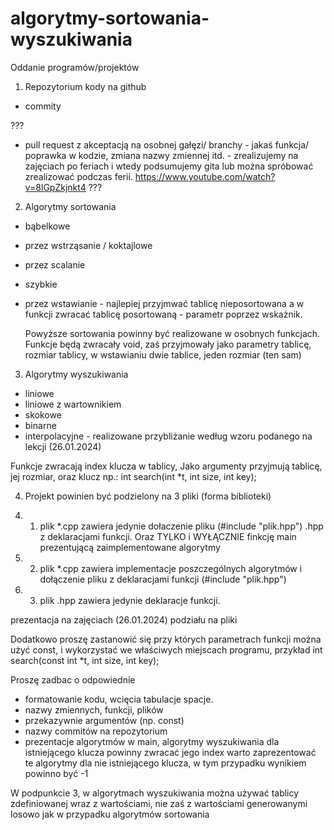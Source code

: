 # algorytmy-sortowania-wyszukiwania

Oddanie programów/projektów

1. Repozytorium kody na github
- commity

???
- pull request z akceptacją na osobnej gałęzi/ branchy - jakaś funkcja/ poprawka w kodzie, zmiana nazwy zmiennej itd. - zrealizujemy na zajęciach po feriach i wtedy podsumujemy gita 
lub można spróbować zrealizować podczas ferii.
https://www.youtube.com/watch?v=8lGpZkjnkt4
???

2. Algorytmy sortowania
- bąbelkowe
- przez wstrząsanie / koktajlowe
- przez scalanie
- szybkie
- przez wstawianie - najlepiej przyjmwać tablicę nieposortowana a w funkcji zwracać tablicę posortowaną - parametr poprzez wskażnik.

  Powyższe sortowania powinny być realizowane w osobnych funkcjach.
  Funkcje będą zwracały void, zaś przyjmowały jako parametry tablicę, rozmiar tablicy, w wstawianiu dwie tablice, jeden rozmiar (ten sam)

3. Algorytmy wyszukiwania
- liniowe
- liniowe z wartownikiem
- skokowe
- binarne
- interpolacyjne - realizowane przybliżanie według wzoru podanego na lekcji (26.01.2024)

Funkcje zwracają index klucza w tablicy,
Jako argumenty przyjmują tablicę, jej rozmiar, oraz klucz np.:
int search(int *t, int size, int key);

4. Projekt powinien być podzielony na 3 pliki (forma biblioteki)

4) 1. plik *.cpp zawiera jedynie dołaczenie pliku (#include "plik.hpp") .hpp z deklaracjami funkcji.
   Oraz TYLKO i WYŁĄCZNIE finkcję main prezentującą zaimplementowane algorytmy
4) 2. plik *.cpp zawiera implementacje poszczególnych algorytmów i dołączenie pliku z deklaracjami funkcji (#include "plik.hpp")
4) 3. plik .hpp zawiera jedynie deklaracje funkcji.

prezentacja na zajęciach (26.01.2024) podziału na pliki

Dodatkowo proszę zastanowić się przy których parametrach funkcji można użyć const, i wykorzystać we właściwych miejscach programu, przykład
int search(const int *t, int size, int key);

Proszę zadbac o odpowiednie
- formatowanie kodu, wcięcia tabulacje spacje.
- nazwy zmiennych, funkcji, plików
- przekazywnie argumentów (np. const)
- nazwy commitów na repozytorium
- prezentacje algorytmów w main,
  algorytmy wyszukiwania dla istniejącego klucza powinny zwracać jego index
  warto zaprezentować te algorytmy dla nie istniejącego klucza, w tym przypadku wynikiem powinno być -1

W podpunkcie 3, w algorytmach wyszukiwania można używać tablicy zdefiniowanej wraz z wartościami, nie zaś z wartościami generowanymi losowo jak w przypadku algorytmów sortowania
